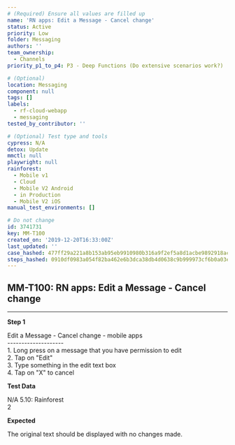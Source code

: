 ```yaml
---
# (Required) Ensure all values are filled up
name: 'RN apps: Edit a Message - Cancel change'
status: Active
priority: Low
folder: Messaging
authors: ''
team_ownership:
  - Channels
priority_p1_to_p4: P3 - Deep Functions (Do extensive scenarios work?)

# (Optional)
location: Messaging
component: null
tags: []
labels:
  - rf-cloud-webapp
  - messaging
tested_by_contributor: ''

# (Optional) Test type and tools
cypress: N/A
detox: Update
mmctl: null
playwright: null
rainforest:
  - Mobile v1
  - Cloud
  - Mobile V2 Android
  - in Production
  - Mobile V2 iOS
manual_test_environments: []

# Do not change
id: 3741731
key: MM-T100
created_on: '2019-12-20T16:33:00Z'
last_updated: ''
case_hashed: 477ff29a221a8b153ab95eb9910980b316a9f2ef5a8d1acbe9892918aceb10c9b7b55db2569c7cb2401b89487312813e
steps_hashed: 0910df0983a054f82ba462e6b3dca38db4d0638c9b999973cf6b0a03e2582c1e5a800eed65451f98fed26e83c596c907
---
```


<!-- (Auto-generated) Based on frontmatter's "key" and "name" -->

## MM-T100: RN apps: Edit a Message - Cancel change

---

**Step 1**

Edit a Message - Cancel change - mobile apps\
\--------------------\
1\. Long press on a message that you have permission to edit\
2\. Tap on "Edit"\
3\. Type something in the edit text box\
4\. Tap on "X" to cancel

**Test Data**

N/A 5.10: Rainforest\
2

**Expected**

The original text should be displayed with no changes made.

